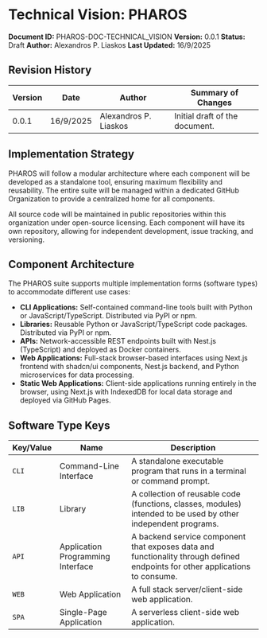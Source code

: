 # Technical Vision: PHAROS

**Document ID:** PHAROS-DOC-TECHNICAL_VISION
**Version:** 0.0.1
**Status:** Draft
**Author:** Alexandros P. Liaskos
**Last Updated:** 16/9/2025

## Revision History

| Version | Date      | Author                  | Summary of Changes           |
| ------- | --------- | ----------------------- | ---------------------------- |
| 0.0.1   | 16/9/2025 | Alexandros P. Liaskos   | Initial draft of the document. |

## Implementation Strategy

PHAROS will follow a modular architecture where each component will be developed as a standalone tool, ensuring maximum flexibility and reusability. The entire suite will be managed within a dedicated GitHub Organization to provide a centralized home for all components.

All source code will be maintained in public repositories within this organization under open-source licensing. Each component will have its own repository, allowing for independent development, issue tracking, and versioning.

## Component Architecture

The PHAROS suite supports multiple implementation forms (software types) to accommodate different use cases:

-   **CLI Applications:** Self-contained command-line tools built with Python or JavaScript/TypeScript. Distributed via PyPI or npm.
-   **Libraries:** Reusable Python or JavaScript/TypeScript code packages. Distributed via PyPI or npm.
-   **APIs:** Network-accessible REST endpoints built with Nest.js (TypeScript) and deployed as Docker containers.
-   **Web Applications:** Full-stack browser-based interfaces using Next.js frontend with shadcn/ui components, Nest.js backend, and Python microservices for data processing.
-   **Static Web Applications:** Client-side applications running entirely in the browser, using Next.js with IndexedDB for local data storage and deployed via GitHub Pages.

## Software Type Keys

| Key/Value | Name                             | Description                                                                                                   |
| --------- | -------------------------------- | ------------------------------------------------------------------------------------------------------------- |
| `CLI`     | Command-Line Interface           | A standalone executable program that runs in a terminal or command prompt.                                    |
| `LIB`     | Library                          | A collection of reusable code (functions, classes, modules) intended to be used by other independent programs. |
| `API`     | Application Programming Interface| A backend service component that exposes data and functionality through defined endpoints for other applications to consume. |
| `WEB`     | Web Application                  | A full stack server/client-side web application.                                                              |
| `SPA`     | Single-Page Application          | A serverless client-side web application.                                                                     |